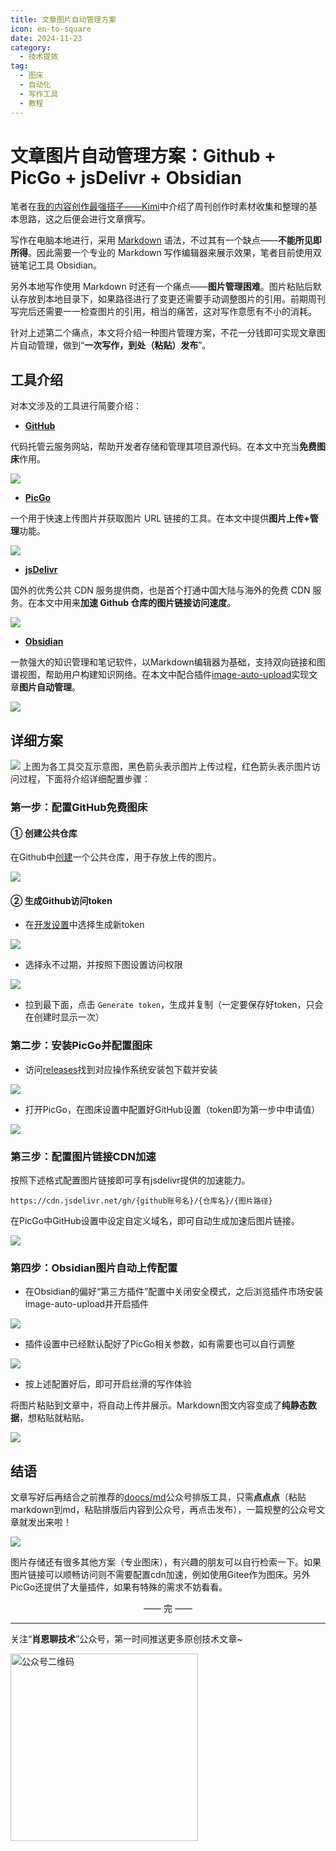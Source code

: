 ```yaml
---
title: 文章图片自动管理方案
icon: en-to-square
date: 2024-11-23
category:
  - 技术提效
tag:
  - 图床
  - 自动化
  - 写作工具
  - 教程
---
```


# 文章图片自动管理方案：Github + PicGo + jsDelivr + Obsidian
笔者在[我的内容创作最强搭子——Kimi](https://mp.weixin.qq.com/s/HDUjesD7Qs5o9qm3bPs_ZA)中介绍了周刊创作时素材收集和整理的基本思路，这之后便会进行文章撰写。

写作在电脑本地进行，采用 [Markdown](https://www.markdownguide.org) 语法，不过其有一个缺点——**不能所见即所得**。因此需要一个专业的 Markdown 写作编辑器来展示效果，笔者目前使用双链笔记工具 Obsidian。

另外本地写作使用 Markdown 时还有一个痛点——**图片管理困难**。图片粘贴后默认存放到本地目录下，如果路径进行了变更还需要手动调整图片的引用。前期周刊写完后还需要一一检查图片的引用，相当的痛苦，这对写作意愿有不小的消耗。

针对上述第二个痛点，本文将介绍一种图片管理方案，不花一分钱即可实现文章图片自动管理，做到“**一次写作，到处（粘贴）发布**”。
<!-- more -->
## 工具介绍
对本文涉及的工具进行简要介绍：
- **[GitHub](https://github.com)**

代码托管云服务网站，帮助开发者存储和管理其项目源代码。在本文中充当**免费图床**作用。

![](https://cdn.jsdelivr.net/gh/Xiaoxie1994/images/images/202411231816214.png)

- **[PicGo](https://molunerfinn.com/PicGo/)**

一个用于快速上传图片并获取图片 URL 链接的工具。在本文中提供**图片上传+管理**功能。

![](https://cdn.jsdelivr.net/gh/Xiaoxie1994/images/images/202411231814767.png)

- **[jsDelivr](https://www.jsdelivr.com/)**

国外的优秀公共 CDN 服务提供商，也是首个打通中国大陆与海外的免费 CDN 服务。在本文中用来**加速 Github 仓库的图片链接访问速度**。

![](https://cdn.jsdelivr.net/gh/Xiaoxie1994/images/images/202411231817239.png)

- **[Obsidian](https://obsidian.md/)**

一款强大的知识管理和笔记软件，以Markdown编辑器为基础，支持双向链接和图谱视图，帮助用户构建知识网络。在本文中配合插件[image-auto-upload](https://github.com/renmu123/obsidian-image-auto-upload-plugin)实现文章**图片自动管理**。

![](https://cdn.jsdelivr.net/gh/Xiaoxie1994/images/images/202411231819700.png)
## 详细方案
![](https://cdn.jsdelivr.net/gh/Xiaoxie1994/images/images/202411231847843.png)
上图为各工具交互示意图，黑色箭头表示图片上传过程，红色箭头表示图片访问过程，下面将介绍详细配置步骤：
### 第一步：配置GitHub免费图床
#### ① 创建公共仓库
在Github中[创建](https://github.com/new)一个公共仓库，用于存放上传的图片。

![](https://cdn.jsdelivr.net/gh/Xiaoxie1994/images/images/202411231928488.png)
#### ② 生成Github访问token
- 在[开发设置](https://github.com/settings/tokens)中选择生成新token

![](https://cdn.jsdelivr.net/gh/Xiaoxie1994/images/images/202411231930473.png)
- 选择永不过期，并按照下图设置访问权限

![](https://cdn.jsdelivr.net/gh/Xiaoxie1994/images/images/202411231931131.png)
- 拉到最下面，点击 `Generate token`，生成并复制（一定要保存好token，只会在创建时显示一次）
### 第二步：安装PicGo并配置图床
- 访问[releases](https://github.com/Molunerfinn/PicGo/releases)找到对应操作系统安装包下载并安装

![](https://cdn.jsdelivr.net/gh/Xiaoxie1994/images/images/202411231937398.png)
- 打开PicGo，在图床设置中配置好GitHub设置（token即为第一步中申请值）

![](https://cdn.jsdelivr.net/gh/Xiaoxie1994/images/images/202411231940672.png)
### 第三步：配置图片链接CDN加速
按照下述格式配置图片链接即可享有jsdelivr提供的加速能力。
```
https://cdn.jsdelivr.net/gh/{github账号名}/{仓库名}/{图片路径}
```
在PicGo中GitHub设置中设定自定义域名，即可自动生成加速后图片链接。

![](https://cdn.jsdelivr.net/gh/Xiaoxie1994/images/images/202411231949714.png)
### 第四步：Obsidian图片自动上传配置
- 在Obsidian的偏好“第三方插件”配置中关闭安全模式，之后浏览插件市场安装image-auto-upload并开启插件

![](https://cdn.jsdelivr.net/gh/Xiaoxie1994/images/images/202411231951700.png)
- 插件设置中已经默认配好了PicGo相关参数，如有需要也可以自行调整

![](https://cdn.jsdelivr.net/gh/Xiaoxie1994/images/images/202411231953924.png)
- 按上述配置好后，即可开启丝滑的写作体验

将图片粘贴到文章中，将自动上传并展示。Markdown图文内容变成了**纯静态数据**，想粘贴就粘贴。

![](https://cdn.jsdelivr.net/gh/Xiaoxie1994/images/images/202411232002552.png)
## 结语
文章写好后再结合之前推荐的[doocs/md](https://mp.weixin.qq.com/s/4Du8pyhz9357lxkG0Z8gpQ)公众号排版工具，只需**点点点**（粘贴markdown到md，粘贴排版后内容到公众号，再点击发布），一篇规整的公众号文章就发出来啦！

![](https://cdn.jsdelivr.net/gh/Xiaoxie1994/images/images/202411232018369.png)

图片存储还有很多其他方案（专业图床），有兴趣的朋友可以自行检索一下。如果图片链接可以顺畅访问则不需要配置cdn加速，例如使用Gitee作为图床。另外PicGo还提供了大量插件，如果有特殊的需求不妨看看。

<div style="text-align: center;"> —— 完 —— </div>

---
关注“**肖恩聊技术**”公众号，第一时间推送更多原创技术文章~

<img src="https://cdn.jsdelivr.net/gh/Xiaoxie1994/images/images/20241103221454.png" alt="公众号二维码" width="300">